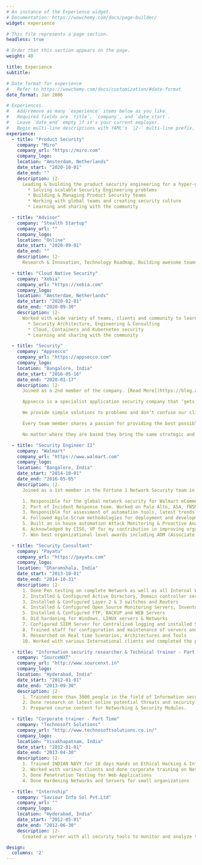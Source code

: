 ```yaml
---
# An instance of the Experience widget.
# Documentation: https://wowchemy.com/docs/page-builder/
widget: experience

# This file represents a page section.
headless: true

# Order that this section appears on the page.
weight: 40

title: Experience
subtitle:

# Date format for experience
#   Refer to https://wowchemy.com/docs/customization/#date-format
date_format: Jan 2006

# Experiences.
#   Add/remove as many `experience` items below as you like.
#   Required fields are `title`, `company`, and `date_start`.
#   Leave `date_end` empty if it's your current employer.
#   Begin multi-line descriptions with YAML's `|2-` multi-line prefix.
experience:
  - title: "Product Security"
    company: "Miro"
    company_url: "https://miro.com"
    company_logo: 
    location: "Amsterdam, Netherlands"
    date_start: "2020-10-01"
    date_end: ""
    description: |2-
      Leading & building the product security engineering for a hyper-growth online collaborative whiteboard platform.
        * Solving scalable Security Engineering problems
        * Building & Managing Product Security teams
        * Working with global teams and creating security culture
        * Learning and sharing with the community

  - title: "Advisor"
    company: "Stealth Startup"
    company_url: ""
    company_logo: 
    location: "Online"
    date_start: "2020-09-01"
    date_end: ""
    description: |2-
      Research & Innovation, Technology Roadmap, Building awesome teams, culture & company

  - title: "Cloud Native Security"
    company: "Xebia"
    company_url: "https://xebia.com"
    company_logo: 
    location: "Amsterdam, Netherlands"
    date_start: "2020-02-01"
    date_end: "2020-09-30"
    description: |2-
      Worked with wide variety of teams, clients and community to learn and share pragmatic security knowledge
        * Security Architecture, Engineering & Consulting
        * Cloud, Containers and Kubernetes security
        * Learning and sharing with the community

  - title: "Security"
    company: "Appsecco"
    company_url: "https://appsecco.com"
    company_logo: 
    location: "Bangalore, India"
    date_start: "2016-05-16"
    date_end: "2020-01-17"
    description: |2-
      Joined as a 2nd member of the company. [Read More](https://blog.appsecco.com/a-fond-farewell-to-appsecco-8b5c4624ce1d)

      Appsecco is a specialist application security company that ‘gets’ web security and can advise you on the best route for your business.

      We provide simple solutions to problems and don’t confuse our clients with technicalities.

      Every team member shares a passion for providing the best possible security solutions that meet the commercial needs and challenges of the clients and organisations we work for.

      No matter where they are based they bring the same strategic and pragmatic thinking to ensure that security, operations and commercial goals are aligned to bring you the best possible results.

  - title: "Security Engineer II"
    company: "Walmart"
    company_url: "https://www.walmart.com"
    company_logo: 
    location: "Bangalore, India"
    date_start: "2014-10-01"
    date_end: "2016-05-05"
    description: |2-
      Joined as a 1st member in the Fortune 1 Network Security team in India and worked collaboratively with the USA team and other teams around the globe.

      1. Responsible for the global network security for Walmart eCommerce.
      2. Part of Incident Response team. Worked on Palo Alto, ASA, FWSM firewalls.
      3. Responsible for assessment of automation tools, latest trends to enhance the current security testing practices,update and enhance the standards used in organisation.
      4. Followed Agile-Scrum methodologies for deployment and development activities.
      5. Built an in house automation Attack Monitoring & Proactive Analytics solution for Walmart using ELK stack.
      6. Acknowledged by CISO, VP for my contribution in improving organisation’s security posture by providing Critical￼ Vulnerabilities in applications and also for internal training among engineering teams in InfoSec.
      7. Won best organizational level awards including AOM (Associate Of the Month), Spot Award in entire InfoSec wing

  - title: "Security Consultant"
    company: "Payatu"
    company_url: "https://payatu.com"
    company_logo: 
    location: "Dharamshala, India"
    date_start: "2013-10-01"
    date_end: "2014-10-31"
    description: |2-
      1. Done Pen testing on complete Network as well as all Internal Web Applications
      2. Installed & Configured Active Directory, Domain controller services and applied Group Policy Management
      3. Installed & Configured Layer 2 & 3 switches and Routers
      4. Installed & Configured Open Source Monitoring Servers, Inventory and Ticketing Systems
      5. Installed & Configured FTP, BACKUP and WEB Servers
      6. Did hardening for Windows, LINUX servers & Networks
      7. Configured SIEM Server for Centralized logging and installed Security Onion for Network Packet Capture and analysis
      8. Trained staff for configuration and maintenance of servers and systems
      9. Researched on Real time Scenarios, Architectures and Tools
      10. Worked with various International clients and completed the project successfully   

  - title: "Information security researcher & Technical trainer - Part Time"
    company: "SourceNXT"
    company_url: "http://www.sourcenxt.in"
    company_logo: 
    location: "Hyderabad, India"
    date_start: "2012-01-01"
    date_end: "2013-09-30"
    description: |2-
      1. Trained more than 3000 people in the field of Information security, Ethical Hacking and Cyber Security by various workshops and talks. 
      2. Done research on latest online potential threats and security tools and frameworks. 
      3. Prepared course content for Networking & Security Modules.  

  - title: "Corporate trainer - Part Time"
    company: "Technosoft Solutions"
    company_url: "http://www.technosoftsolutions.co.in/"
    company_logo: 
    location: "Visakhapatnam, India"
    date_start: "2012-01-01"
    date_end: "2013-04-30"
    description: |2-
      1. Trained INDIAN NAVY for 10 days Hands on Ethical Hacking & Information Security Boot Camp
      2. Worked with various clients and done corporate training on Network Security & Forensics
      3. Done Penetration Testing for Web Applications
      4. Done Hardening Networks and Servers for small organizations

  - title: "Internship"
    company: "Saviour Info Sol Pvt.Ltd"
    company_url: ""
    company_logo: 
    location: "Hyderabad, India"
    date_start: "2012-05-01"
    date_end: "2012-06-30"
    description: |2-
      Created a server with all security tools to monitor and analyze the network.

design:
  columns: '2'
---
```


